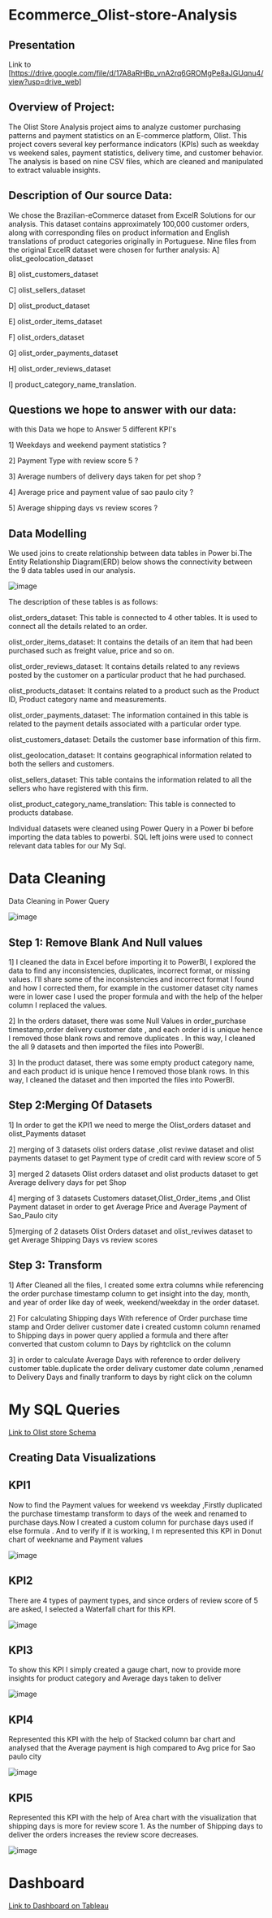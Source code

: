 # Ecommerce_Olist-store-Analysis

## Presentation
Link to  [https://drive.google.com/file/d/17A8aRHBp_vnA2rq6GROMgPe8aJGUqnu4/view?usp=drive_web]

## Overview of Project:

The Olist Store Analysis project aims to analyze customer purchasing patterns and payment statistics on an E-commerce platform, Olist. This project covers several key performance indicators (KPIs) such as weekday vs weekend sales, payment statistics, delivery time, and customer behavior. The analysis is based on nine CSV files, which are cleaned and manipulated to extract valuable insights.
 
## Description of Our source Data:

We chose the Brazilian-eCommerce dataset from ExcelR Solutions for our analysis. This dataset contains approximately 100,000 customer orders, along with corresponding files on product information and English translations of product categories originally in Portuguese. Nine files from the original ExcelR dataset were chosen for further analysis: 
A] olist_geolocation_dataset  

B] olist_customers_dataset

C] olist_sellers_dataset

D] olist_product_dataset

E] olist_order_items_dataset 

F] olist_orders_dataset 

G] olist_order_payments_dataset

H] olist_order_reviews_dataset

I] product_category_name_translation.

## Questions we hope to answer with our data:

with this Data we hope to Answer 5 different KPI's

1] Weekdays and weekend payment statistics ?

2] Payment Type with review score 5 ?

3] Average numbers of delivery days taken for pet shop ?

4] Average price and payment value of sao paulo city ?

5] Average shipping days vs review scores ?
 
## Data Modelling
 We used joins to create relationship between data tables in Power bi.The Entity Relationship Diagram(ERD) below shows the connectivity between the 9 data tables used in our analysis.
 
![image](https://github.com/Nivedhitha1009/Ecommerce_Olist-store-Analysis/assets/148059737/09c5f971-050f-4f4f-aa6f-35aad671535f)

The description of these tables is as follows:

olist_orders_dataset: This table is connected to 4 other tables. It is used to connect all the details related to an order.

olist_order_items_dataset: It contains the details of an item that had been purchased such as freight value, price and so on.

olist_order_reviews_dataset: It contains details related to any reviews posted by the customer on a particular product that he had purchased.

olist_products_dataset: It contains related to a product such as the Product ID, Product category name and measurements.

olist_order_payments_dataset: The information contained in this table is related to the payment details associated with a particular order type.

olist_customers_dataset: Details the customer base information of this firm.

olist_geolocation_dataset: It contains geographical information related to both the sellers and customers.

olist_sellers_dataset: This table contains the information related to all the sellers who have registered with this firm.

olist_product_category_name_translation: This table is connected to products database.

Individual datasets were cleaned using Power Query in a Power bi  before importing the data tables to  powerbi.
SQL left  joins were used to connect relevant  data tables for our My Sql.

# Data Cleaning 
Data Cleaning in Power Query

![image](https://github.com/Nivedhitha1009/Ecommerce_Olist-store-Analysis/assets/148059737/f21e7fb1-d7f6-4d7b-850d-b19ca19f5360) 

## Step 1: Remove Blank And Null values 

1] I cleaned the data in Excel before importing it to PowerBI, I explored the data to find any inconsistencies, duplicates, incorrect format, or missing values. I’ll share some of the inconsistencies and incorrect format I found and how I corrected them, for example in the customer dataset city names were in lower case I used the proper formula and with the help of the helper column I replaced the values.  

2] In the orders dataset, there was some Null Values in order_purchase timestamp,order delivery customer date , and each order id is unique hence I removed those blank rows and remove duplicates . In this way, I cleaned the all 9 datasets and then imported the files into PowerBI.

3] In the product dataset, there was some empty product category name, and each product id is unique hence I removed those blank rows. In this way, I cleaned the dataset and then imported the files into PowerBI.

## Step 2:Merging Of Datasets

1] In order to get the KPI1 we need to merge the Olist_orders dataset and olist_Payments dataset 

2] merging of 3 datasets olist orders datase ,olist reviwe dataset and olist payments dataset to get Payment type of credit card  with review score of 5

3] merged 2 datasets Olist orders dataset and olist products dataset to get Average delivery days for pet Shop

4] merging of 3 datasets Customers dataset,Olist_Order_items ,and Olist Payment dataset in order to get Average Price and Average Payment of Sao_Paulo city

5]merging of 2 datasets Olist Orders dataset and olist_reviwes dataset to get Average Shipping Days vs review scores


## Step 3: Transform 

1] After Cleaned all the files, I created some extra columns while referencing the order purchase timestamp column to get insight into the day, month, and year of order like day of week, weekend/weekday in the order dataset.

2] For calculating Shipping days With reference of Order purchase time stamp and Order deliver customer date i created customn column renamed to Shipping days in power query applied a formula and there after converted that custom column to Days by rightclick on the column 

3] in order to calculate Average Days with reference to order delivery customer table.duplicate the order delivary customer date column ,renamed to Delivery Days and finally tranform to days by right click on the column 

# My SQL Queries

[Link to Olist store Schema](`olist_store`)

## Creating Data Visualizations

## KPI1

Now to find the Payment values for weekend vs weekday ,Firstly duplicated the purchase timestamp transform to days of the week and  renamed to purchase days.Now I created a custom column for purchase days used if else formula . And to verify if it is working, I m represented this KPI in Donut chart of weekname and Payment values

  ![image](https://github.com/Nivedhitha1009/Ecommerce_Olist-store-Analysis/assets/148059737/0e46fa16-9c93-40db-a95c-499de9a3557e)

## KPI2

 There are 4 types of payment types, and since orders of review score of 5 are asked, I selected a Waterfall chart  for this KPI.

![image](https://github.com/Nivedhitha1009/Ecommerce_Olist-store-Analysis/assets/148059737/43ee5acf-7dec-47e2-b3a3-819d43f2676e)

## KPI3
To show this KPI I simply created a gauge chart, now to provide more insights for product category and Average days taken to deliver 

![image](https://github.com/Nivedhitha1009/Ecommerce_Olist-store-Analysis/assets/148059737/de34826e-bbd6-4025-b2c9-23af73312c2d)

## KPI4

Represented this KPI with the help of Stacked column bar chart and analysed that the  Average payment is high compared to Avg price for Sao paulo city 

![image](https://github.com/Nivedhitha1009/Ecommerce_Olist-store-Analysis/assets/148059737/75c77514-20ce-4dc5-a64d-2f3f4a76d701)

## KPI5

Represented this KPI with the help of Area chart with the visualization that shipping days is more for review score 1.
As the number of Shipping days to deliver the orders increases the review score decreases.

![image](https://github.com/Nivedhitha1009/Ecommerce_Olist-store-Analysis/assets/148059737/b55e167e-32b0-4563-acfc-a8e88d1e6535)

# Dashboard

[Link to Dashboard on Tableau ](https://public.tableau.com/views/Ecommercestoreanalysis_16984286588070/Dashboard1?:language=en-US&publish=yes&:display_count=n&:origin=viz_share_link)

























